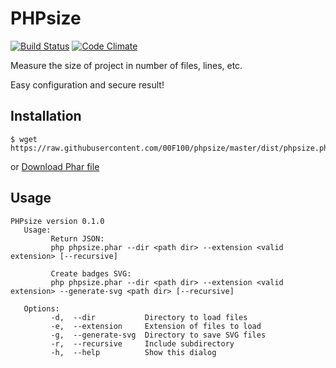 PHPsize
========================================

[![Build Status](https://travis-ci.org/00F100/phpsize.svg?branch=master)](https://travis-ci.org/00F100/phpsize) [![Code Climate](https://codeclimate.com/github/00F100/phpsize/badges/gpa.svg)](https://codeclimate.com/github/00F100/phpsize)

Measure the size of project in number of files, lines, etc.

Easy configuration and secure result!

Installation
--------------------

```
$ wget https://raw.githubusercontent.com/00F100/phpsize/master/dist/phpsize.phar
```
or
[Download Phar file](https://raw.githubusercontent.com/00F100/phpsize/master/dist/phpsize.phar)

Usage
--------------------

```
PHPsize version 0.1.0
   Usage:
         Return JSON:
         php phpsize.phar --dir <path dir> --extension <valid extension> [--recursive]

         Create badges SVG:
         php phpsize.phar --dir <path dir> --extension <valid extension> --generate-svg <path dir> [--recursive]

   Options:
         -d,  --dir           Directory to load files
         -e,  --extension     Extension of files to load
         -g,  --generate-svg  Directory to save SVG files
         -r,  --recursive     Include subdirectory
         -h,  --help          Show this dialog
```